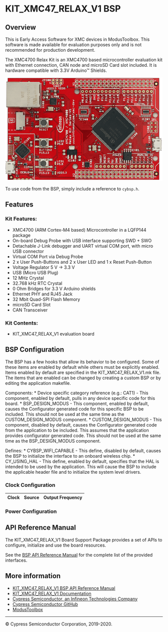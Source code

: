 # KIT_XMC47_RELAX_V1 BSP

## Overview

This is Early Access Software for XMC devices in ModusToolbox. This software is made available for evaluation purposes only and is not recommended for production development. <p>The XMC4700 Relax Kit is an XMC4700 based microcontroller evaluation kit with Ethernet connection, CAN node and microSD Card slot included. It is hardware compatible with 3.3V Arduino™ Shields.

![](docs/html/board.png)

To use code from the BSP, simply include a reference to `cybsp.h`.

## Features

### Kit Features:

* XMC4700 (ARM Cortex-M4 based) Microcontroller in a LQFP144 package
* On-board Debug Probe with USB interface supporting SWD + SWO
* Detachable J-Link debugger and UART virtual COM port, with micro USB connector
* Virtual COM Port via Debug Probe
* 2 x User Push-Buttons and 2 x User LED and 1 x Reset Push-Button
* Voltage Regulator 5 V -> 3.3 V
* USB (Micro USB Plug)
* 12 MHz Crystal
* 32.768 kHz RTC Crystal
* 0 Ohm Bridges for 3.3 V Arduino shields
* Ethernet PHY and RJ45 Jack
* 32 Mbit Quad-SPI Flash Memory
* microSD Card Slot
* CAN Transceiver

### Kit Contents:

* KIT_XMC47_RELAX_V1 evaluation board

## BSP Configuration

The BSP has a few hooks that allow its behavior to be configured. Some of these items are enabled by default while others must be explicitly enabled. Items enabled by default are specified in the KIT_XMC47_RELAX_V1.mk file. The items that are enabled can be changed by creating a custom BSP or by editing the application makefile.

Components:
    * Device specific category reference (e.g.: CAT1) - This component, enabled by default, pulls in any device specific code for this board.
    * BSP_DESIGN_MODUS - This component, enabled by default, causes the Configurator generated code for this specific BSP to be included. This should not be used at the same time as the CUSTOM_DESIGN_MODUS component.
    * CUSTOM_DESIGN_MODUS - This component, disabled by default, causes the Configurator generated code from the application to be included. This assumes that the application provides configurator generated code. This should not be used at the same time as the BSP_DESIGN_MODUS component.

Defines:
    * CYBSP_WIFI_CAPABLE - This define, disabled by default, causes the BSP to initialize the interface to an onboard wireless chip.
    * CY_USING_HAL - This define, enabled by default, specifies that the HAL is intended to be used by the application. This will cause the BSP to include the applicable header file and to initialize the system level drivers.

### Clock Configuration

| Clock    | Source    | Output Frequency |
|----------|-----------|------------------|

### Power Configuration


## API Reference Manual

The KIT_XMC47_RELAX_V1 Board Support Package provides a set of APIs to configure, initialize and use the board resources.

See the [BSP API Reference Manual][api] for the complete list of the provided interfaces.

## More information
* [KIT_XMC47_RELAX_V1 BSP API Reference Manual][api]
* [KIT_XMC47_RELAX_V1 Documentation](https://www.infineon.com/cms/en/product/evaluation-boards/kit_xmc47_relax_v1/)
* [Cypress Semiconductor, an Infineon Technologies Company](http://www.cypress.com)
* [Cypress Semiconductor GitHub](https://github.com/cypresssemiconductorco)
* [ModusToolbox](https://www.cypress.com/products/modustoolbox-software-environment)

[api]: https://cypresssemiconductorco.github.io/TARGET_KIT_XMC47_RELAX_V1/html/modules.html

---
© Cypress Semiconductor Corporation, 2019-2020.